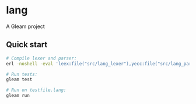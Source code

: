# lang

A Gleam project

## Quick start

```sh
# Compile lexer and parser:
erl -noshell -eval 'leex:file("src/lang_lexer"),yecc:file("src/lang_parser"),init:stop().'

# Run tests:
gleam test

# Run on testfile.lang:
gleam run
```
